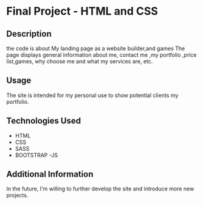 # Final Project -  HTML and CSS

## Description
the code is about My landing page as a website builder,and games
The page displays general information about me, contact me ,my portfolio ,price list,games, why choose me and what my services are, etc.

## Usage
The site is intended for my personal use to show potential clients my portfolio.

## Technologies Used
- HTML
- CSS
- SASS
- BOOTSTRAP
-JS

## Additional Information
In the future, I'm willing to further develop the site and introduce more new projects.